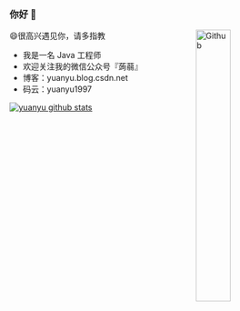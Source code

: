 ### 你好 👋

<img width="35%" align="right" alt="Github" src="https://user-images.githubusercontent.com/48678280/88862734-4903af80-d201-11ea-968b-9c939d88a37c.gif" />

😄很高兴遇见你，请多指教

- 我是一名 Java 工程师
- 欢迎关注我的微信公众号『蒟蒻』
- 博客：yuanyu.blog.csdn.net
- 码云：yuanyu1997

[![yuanyu github stats](https://github-readme-stats.vercel.app/api?username=yuanyu1997)](//www.yuanyu.blog.csdn.net)
